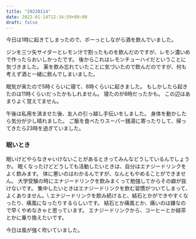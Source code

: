```yaml
---
title: "20220114"
date: 2022-01-14T12:34:59+09:00
draft: false
---
```


今日は1時に起きてしまったので、ボーっとしながら酒を飲んでいました。

ジンを三ツ矢サイダーとレモン汁で割ったものを飲んだのですが、レモン濃いめで作ったらおいしかったです。
後からこれはレモンチューハイだということに気づきました。
薬を飲み忘れていたことに気づいたので飲んだのですが、何も考えず酒と一緒に飲んでしまいました。

眠気が来たので5時くらいに寝て、8時くらいに起きました。
もしかしたら起きたのは11時くらいだったかもしれません。
寝たのが8時だったかも。
この辺はあまりよく覚えてません。

午後は私用を済ませた後、友人の引っ越し手伝いをしました。
身体を動かしたら気分が少し晴れました。
ご飯を食べたりスーパー銭湯に寄ったりして、帰ってきたら23時を過ぎていました。

### 眠いとき
眠いけどやらなきゃいけないことがあるときってみんなどうしているんでしょうか。
眠くなったけどどうしても活動したいときは、自分はエナジードリンクをよく飲みます。
体に悪いのはわかるんですが、なんともやめることができません。
大学受験の時にエナジードリンクを飲みまくって勉強してからその癖が抜けないです。
集中したいときはエナジードリンクを飲む習慣がついてしまって、よくありません。\\
エナジードリンクを飲み続けると、結石とかができやすくなったり、痛風になったりするらしいです。
結石とか痛風とか、痛いのは嫌なので早くやめなきゃと思っています。
エナジードリンクから、コーヒーとか緑茶とかに乗り換えたいです。

今日は風が強く吹いていました。
